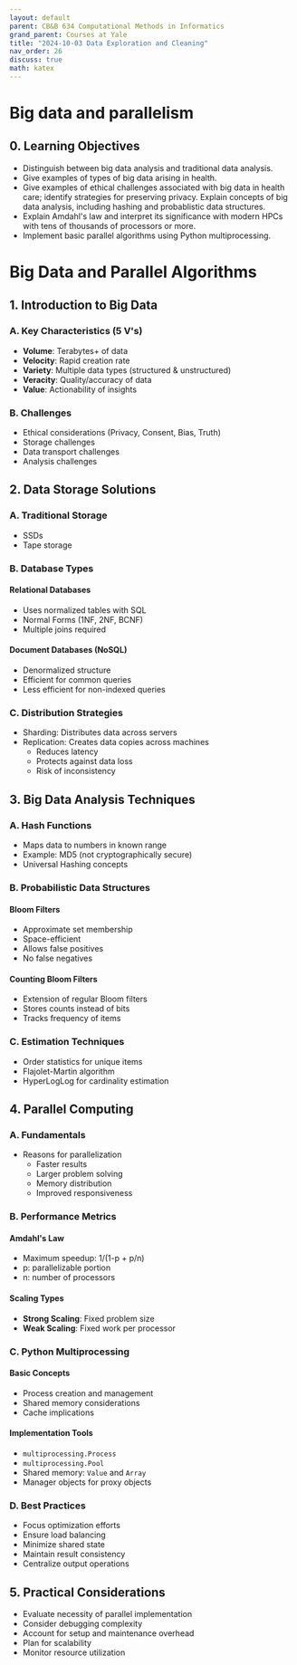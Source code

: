 ```yaml
---
layout: default
parent: CB&B 634 Computational Methods in Informatics
grand_parent: Courses at Yale
title: "2024-10-03 Data Exploration and Cleaning"
nav_order: 26
discuss: true
math: katex
---
```


# Big data and parallelism
## 0. Learning Objectives
- Distinguish between big data analysis and traditional data analysis.
- Give examples of types of big data arising in health.
- Give examples of ethical challenges associated with big data in health care; identify strategies for preserving privacy.
Explain concepts of big data analysis, including hashing and probablistic data structures.
- Explain Amdahl's law and interpret its significance with modern HPCs with tens of thousands of processors or more.
- Implement basic parallel algorithms using Python multiprocessing.

# Big Data and Parallel Algorithms

## 1. Introduction to Big Data
### A. Key Characteristics (5 V's)
- **Volume**: Terabytes+ of data
- **Velocity**: Rapid creation rate
- **Variety**: Multiple data types (structured & unstructured)
- **Veracity**: Quality/accuracy of data
- **Value**: Actionability of insights

### B. Challenges
- Ethical considerations (Privacy, Consent, Bias, Truth)
- Storage challenges
- Data transport challenges
- Analysis challenges

## 2. Data Storage Solutions
### A. Traditional Storage
- SSDs
- Tape storage

### B. Database Types
#### Relational Databases
- Uses normalized tables with SQL
- Normal Forms (1NF, 2NF, BCNF)
- Multiple joins required

#### Document Databases (NoSQL)
- Denormalized structure
- Efficient for common queries
- Less efficient for non-indexed queries

### C. Distribution Strategies
- Sharding: Distributes data across servers
- Replication: Creates data copies across machines
  - Reduces latency
  - Protects against data loss
  - Risk of inconsistency

## 3. Big Data Analysis Techniques
### A. Hash Functions
- Maps data to numbers in known range
- Example: MD5 (not cryptographically secure)
- Universal Hashing concepts

### B. Probabilistic Data Structures
#### Bloom Filters
- Approximate set membership
- Space-efficient
- Allows false positives
- No false negatives

#### Counting Bloom Filters
- Extension of regular Bloom filters
- Stores counts instead of bits
- Tracks frequency of items

### C. Estimation Techniques
- Order statistics for unique items
- Flajolet-Martin algorithm
- HyperLogLog for cardinality estimation

## 4. Parallel Computing
### A. Fundamentals
- Reasons for parallelization
  - Faster results
  - Larger problem solving
  - Memory distribution
  - Improved responsiveness

### B. Performance Metrics
#### Amdahl's Law
- Maximum speedup: 1/(1-p + p/n)
- p: parallelizable portion
- n: number of processors

#### Scaling Types
- **Strong Scaling**: Fixed problem size
- **Weak Scaling**: Fixed work per processor

### C. Python Multiprocessing
#### Basic Concepts
- Process creation and management
- Shared memory considerations
- Cache implications

#### Implementation Tools
- `multiprocessing.Process`
- `multiprocessing.Pool`
- Shared memory: `Value` and `Array`
- Manager objects for proxy objects

### D. Best Practices
- Focus optimization efforts
- Ensure load balancing
- Minimize shared state
- Maintain result consistency
- Centralize output operations

## 5. Practical Considerations
- Evaluate necessity of parallel implementation
- Consider debugging complexity
- Account for setup and maintenance overhead
- Plan for scalability
- Monitor resource utilization